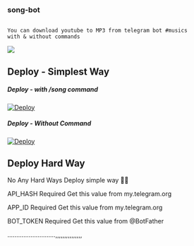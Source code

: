 ### song-bot
```

You can download youtube to MP3 from telegram bot #musics
with & without commands
```
<img src=”(https://telegra.ph/file/abed36be941ada01ecffd.jpg)”>

## Deploy - Simplest Way
##### Deploy - with /song command

[![Deploy](https://www.herokucdn.com/deploy/button.svg)](https://heroku.com/deploy?template=https://github.com/shamilhabeebnelli/song-bot/tree/main)

##### Deploy - Without Command
[![Deploy](https://www.herokucdn.com/deploy/button.svg)](https://heroku.com/deploy?template=https://github.com/shamilhabeebnelli/song-bot/tree/Without-CMD)

## Deploy Hard Way
No Any Hard Ways Deploy simple way 🤗🤣

API_HASH Required
Get this value from my.telegram.org

APP_ID Required
Get this value from my.telegram.org

BOT_TOKEN Required
Get this value from @BotFather

...........................,,,,,,,,,,,,,,,

